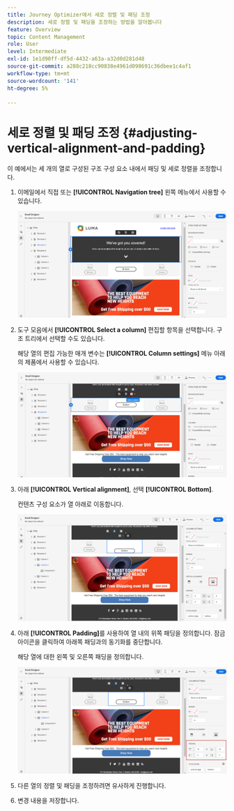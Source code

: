 ```yaml
---
title: Journey Optimizer에서 세로 정렬 및 패딩 조정
description: 세로 정렬 및 패딩을 조정하는 방법을 알아봅니다
feature: Overview
topic: Content Management
role: User
level: Intermediate
exl-id: 1e1d90ff-df5d-4432-a63a-a32d0d281d48
source-git-commit: a288c218cc90838e4961d098691c36dbee1c4af1
workflow-type: tm+mt
source-wordcount: '141'
ht-degree: 5%

---
```


# 세로 정렬 및 패딩 조정 {#adjusting-vertical-alignment-and-padding}

이 예에서는 세 개의 열로 구성된 구조 구성 요소 내에서 패딩 및 세로 정렬을 조정합니다.

1. 이메일에서 직접 또는 **[!UICONTROL Navigation tree]** 왼쪽 메뉴에서 사용할 수 있습니다.

   ![](assets/alignment_1.png)

1. 도구 모음에서 **[!UICONTROL Select a column]** 편집할 항목을 선택합니다. 구조 트리에서 선택할 수도 있습니다.

   해당 열의 편집 가능한 매개 변수는 **[!UICONTROL Column settings]** 메뉴 아래의 제품에서 사용할 수 있습니다.

   ![](assets/alignment_2.png)

1. 아래 **[!UICONTROL Vertical alignment]**, 선택 **[!UICONTROL Bottom]**.

   컨텐츠 구성 요소가 열 아래로 이동합니다.

   ![](assets/alignment_3.png)

1. 아래 **[!UICONTROL Padding]**&#x200B;를 사용하여 열 내의 위쪽 패딩을 정의합니다. 잠금 아이콘을 클릭하여 아래쪽 패딩과의 동기화를 중단합니다.

   해당 열에 대한 왼쪽 및 오른쪽 패딩을 정의합니다.

   ![](assets/alignment_4.png)

1. 다른 열의 정렬 및 패딩을 조정하려면 유사하게 진행합니다.

1. 변경 내용을 저장합니다.
